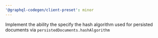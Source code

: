 ```yaml
---
'@graphql-codegen/client-preset': minor
---
```


Implement the ability the specify the hash algorithm used for persisted documents via `persistedDocuments.hashAlgorithm`
